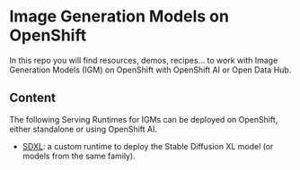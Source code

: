 # Image Generation Models on OpenShift

In this repo you will find resources, demos, recipes... to work with Image Generation Models (IGM) on OpenShift with OpenShift AI or Open Data Hub.

## Content

The following Serving Runtimes for IGMs can be deployed on OpenShift, either standalone or using OpenShift AI.

- [SDXL](./sdxl/Readme.md): a custom runtime to deploy the Stable Diffusion XL model (or models from the same family).
